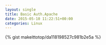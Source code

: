 ```yaml
---
layout: single                                                                                                              
title: Basic Auth.Apache                                                                                                                       
date: 2015-05-10 11:22:51+00:00                                                                                                                        
categories: Linux                                                                                                                
---                                                                                                                              
```


{% gist makeittotop/da118198527c981b2e5a %}                                                                                                           

